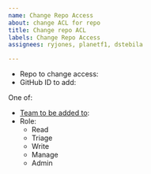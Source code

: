```yaml
---
name: Change Repo Access
about: change ACL for repo
title: Change repo ACL
labels: Change Repo Access
assignees: ryjones, planetf1, dstebila

---
```


* Repo to change access:
* GitHub ID to add: 

One of:

* [Team to be added to](https://github.com/orgs/hyperledger/teams/0-hyperledger-contributors/teams):
* Role:
	- Read
	- Triage
	- Write
	- Manage
	- Admin
